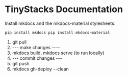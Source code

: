 # TinyStacks Documentation

Install mkdocs and the mkdocs-material stylesheets:

`
pip install mkdocs
pip install mkdocs-material 
`

1. git pull
1. --- make changes ----
1. mkdocs build, mkdocs serve (to run locally)
1. --- commit changes ---
1. git push
1. mkdocs gh-deploy --clean
